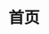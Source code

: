 ---
layout: home
title: 首页
head:
  - - meta
    - name: description
      content: 一款免费零代码Web3D开发工具
  - - meta
    - name: keywords
      content: 拼图编程 可视化编程 图形编程 中文编程 web3d webgl blender 3dsMax maya
hero:
  name: Block3D
  text: 一款免费零代码Web3D开发工具
  tagline: 人人都能开发可交互3D网页
  image:
    src: /media/example-min.png
    alt: Block3D
  actions:
    - theme: brand
      text: 快速上手
      link: ./block3d/start/start
    - theme: alt
      text: 立即下载
      link: ./download
features:
  - title: 中文可视化编程
    details: 基于谷歌开源可视化编程项目Blockly实现的拼图编辑器，全中文界面，让没有编程经验的用户实现零代码编程
  - title: 本地化开发
    details: 无需注册、登陆，资产和代码保存在本地，可离线使用；开箱即用，工具集成，无需搭建环境，快速开发
  - title: 内置UI编辑器
    details: 底层基于微软开源游戏引擎BabylonJS，集成其UI编辑器，无需额外学习HTML/CSS零代码创建用户界面
  - title: 主流三维软件支持
    details: 可直接导入.babylon, .gltf/.glb, .stl, .obj格式的3D资产，支持主流三维软件，包括Blender, 3dsMax, Maya...
  - title: 面向对象
    details: 专为具备三维软件使用经验的3D设计师开发，也适合游戏开发者、编程爱好者、产品经理、教育工作者、学生...
  - title: 适用项目
    details: 适合开发产品展示、线上展厅、网页游戏、电子课件、VR/AR、数据可视化、产品原型等等
footer: 版权所有 © 2022-至今 宅家呗
---